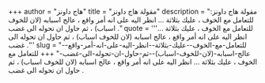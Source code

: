 +++
author = "هاج داونز"
title = "مقولة هاج داونز"
description = "مقولة هاج داونز: للتعامل مع الخوف ، عليك بثلاثة ... انظر اليه على انه أمر واقع ، عالج اسبابه (لان للخوف اسباب) ، ثم حاول ان تحوله الى غضب ."
quote = '''للتعامل مع الخوف ، عليك بثلاثة ... انظر اليه على انه أمر واقع ، عالج اسبابه (لان للخوف اسباب) ، ثم حاول ان تحوله الى غضب .''' 
slug = "للتعامل-مع-الخوف--عليك-بثلاثة--انظر-اليه-على-انه-أمر-واقع--عالج-اسبابه-(لان-للخوف-اسباب)--ثم-حاول-ان-تحوله-الى-غضب-"
+++
للتعامل مع الخوف ، عليك بثلاثة ... انظر اليه على انه أمر واقع ، عالج اسبابه (لان للخوف اسباب) ، ثم حاول ان تحوله الى غضب .
